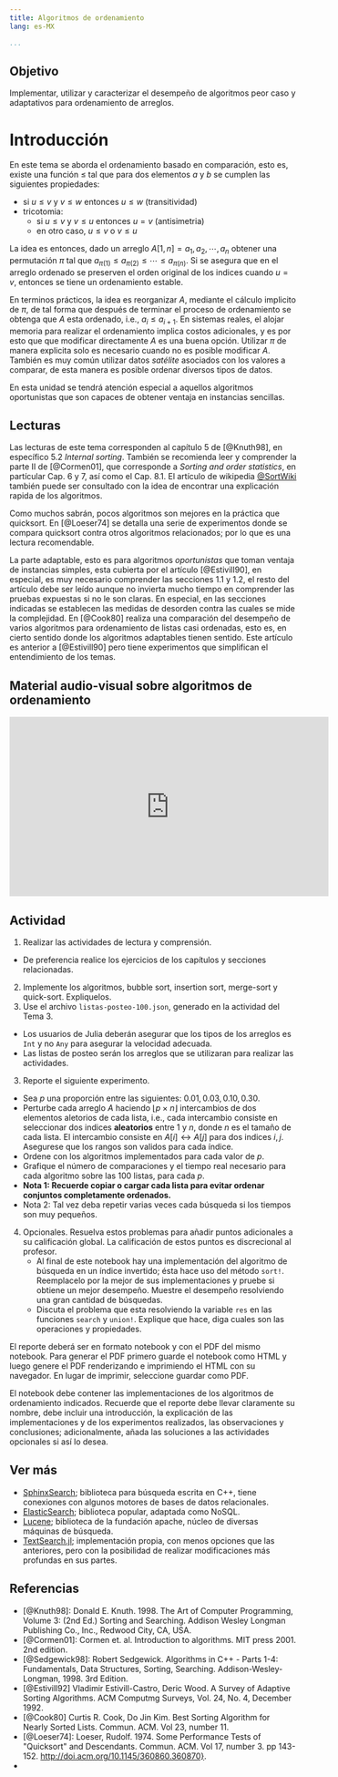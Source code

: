 ```yaml
---
title: Algoritmos de ordenamiento
lang: es-MX

...
```





## Objetivo
Implementar, utilizar y caracterizar el desempeño de algoritmos peor caso y adaptativos para ordenamiento de arreglos.

# Introducción

En este tema se aborda el ordenamiento basado en comparación, esto es, existe una función $\leq$ tal que para dos elementos $a$ y $b$ se cumplen las siguientes propiedades:

- si $u \leq v$ y $v \leq w$ entonces $u \leq w$ (transitividad)
- tricotomia:
  - si $u \leq v$ y $v \leq u$ entonces $u = v$ (antisimetria)
  - en otro caso, $u \leq v$ o $v \leq u$

La idea es entonces, dado un arreglo $A[1, n] = a_1, a_2, \cdots, a_n$ obtener una permutación $\pi$ tal que
$a_{\pi(1)} \leq a_{\pi(2)} \leq \cdots \leq a_{\pi(n)}$. Si se asegura que en el arreglo ordenado se preserven el orden original de los indices cuando $u = v$, entonces se tiene un ordenamiento estable.

En terminos prácticos, la idea es reorganizar $A$, mediante el cálculo implicito de $\pi$, de tal forma que después de terminar el proceso de ordenamiento se obtenga que $A$ esta ordenado, i.e., $a_i \leq a_{i+1}$. En sistemas reales, el alojar memoria para realizar el ordenamiento implica costos adicionales, y es por esto que que modificar directamente $A$ es una buena opción. Utilizar $\pi$ de manera explicita solo es necesario cuando no es posible modificar $A$. También es muy común utilizar datos _satélite_ asociados con los valores a comparar, de esta manera es posible ordenar diversos tipos de datos. 


En esta unidad se tendrá atención especial a aquellos algoritmos oportunistas que son capaces de obtener ventaja en instancias sencillas.

## Lecturas
Las lecturas de este tema corresponden al capítulo 5 de [@Knuth98], en específico 5.2 _Internal sorting_. También se recomienda leer y comprender la parte II de [@Cormen01], que corresponde a _Sorting and order statistics_, en partícular Cap. 6 y 7, así como el Cap. 8.1. El artículo de wikipedia [@SortWiki] también puede ser consultado con la idea de encontrar una explicación rapida de los algoritmos. 

Como muchos sabrán, pocos algoritmos son mejores en la práctica que quicksort. En [@Loeser74] se detalla una serie de experimentos donde se compara quicksort contra otros algoritmos relacionados; por lo que es una lectura recomendable.

La parte adaptable, esto es para algoritmos _oportunistas_ que toman ventaja de instancias simples, esta cubierta por el artículo [@Estivill90], en especial, es muy necesario comprender las secciones 1.1 y 1.2, el resto del artículo debe ser leído aunque no invierta mucho tiempo en comprender las pruebas expuestas si no le son claras. En especial, en las secciones indicadas se establecen las medidas de desorden contra las cuales se mide la complejidad. En [@Cook80] realiza una comparación del desempeño de varios algoritmos para ordenamiento de listas casi ordenadas, esto es, en cierto sentido donde los algoritmos adaptables tienen sentido. Este artículo es anterior a [@Estivill90] pero tiene experimentos que simplifican el entendimiento de los temas.


## Material audio-visual sobre algoritmos de ordenamiento

<iframe width="560" height="315" src="https://www.youtube.com/embed/F9jh0IJsg1w" frameborder="0" allow="accelerometer; autoplay; clipboard-write; encrypted-media; gyroscope; picture-in-picture" allowfullscreen></iframe>


## Actividad 

1. Realizar las actividades de lectura y comprensión.
  - De preferencia realice los ejercicios de los capítulos y secciones relacionadas.
2. Implemente los algoritmos, bubble sort, insertion sort, merge-sort y quick-sort. Expliquelos.
3. Use el archivo `listas-posteo-100.json`, generado en la actividad del Tema 3.
  - Los usuarios de Julia deberán asegurar que los tipos de los arreglos es `Int` y no `Any` para asegurar la velocidad adecuada.  
  - Las listas de posteo serán los arreglos que se utilizaran para realizar las actividades.
3. Reporte el siguiente experimento.
  - Sea $p$ una proporción entre las siguientes: $0.01, 0.03, 0.10, 0.30$.
  - Perturbe cada arreglo $A$ haciendo $\lfloor p \times n \rfloor$ intercambios de dos elementos aletorios de cada lista, i.e., cada intercambio consiste en seleccionar dos indices __aleatorios__ entre 1 y $n$, donde $n$ es el tamaño de cada lista. El intercambio consiste en $A[i] \leftrightarrow A[j]$ para dos indices $i,j$. Asegurese que los rangos son validos para cada índice.
  - Ordene con los algoritmos implementados para cada valor de $p$.
  - Grafique el número de comparaciones y el tiempo real necesario para cada algoritmo sobre las 100 listas, para cada $p$.
  - __Nota 1: Recuerde copiar o cargar cada lista para evitar ordenar conjuntos completamente ordenados.__
  - Nota 2: Tal vez deba repetir varias veces cada búsqueda si los tiempos son muy pequeños.
4. Opcionales. Resuelva estos problemas para añadir puntos adicionales a su calificación global. La calificación de estos puntos es discrecional al profesor.
   - Al final de este notebook hay una implementación del algoritmo de búsqueda en un índice invertido; ésta hace uso del método `sort!`. Reemplacelo por la mejor de sus implementaciones y pruebe si obtiene un mejor desempeño. Muestre el desempeño resolviendo una gran cantidad de búsquedas.
   - Discuta el problema que esta resolviendo la variable `res` en las funciones `search` y `union!`. Explique que hace, diga cuales son las operaciones y propiedades.

El reporte deberá ser en formato notebook y con el PDF del mismo notebook. Para generar el PDF primero guarde el notebook como HTML y luego genere el PDF renderizando e imprimiendo el HTML con su navegador. En lugar de imprimir, seleccione guardar como PDF.

El notebook debe contener las implementaciones de los algoritmos de ordenamiento indicados. Recuerde que el reporte debe llevar claramente su nombre, debe incluir una introducción, la explicación de las implementaciones y de los experimentos realizados, las observaciones y conclusiones; adicionalmente, añada las soluciones a las actividades opcionales si así lo desea.


## Ver más
- [SphinxSearch](http://sphinxsearch.com/); biblioteca para búsqueda escrita en C++, tiene conexiones con algunos motores de bases de datos relacionales.
- [ElasticSearch](https://www.elastic.co/es/); biblioteca popular, adaptada como NoSQL.
- [Lucene](https://lucene.apache.org/); biblioteca de la fundación apache, núcleo de diversas máquinas de búsqueda.
- [TextSearch.jl](https://github.com/sadit/TextSearch.jl); implementación propia, con menos opciones que las anteriores, pero con la posibilidad de realizar modificaciones más profundas en sus partes.

## Referencias #
- [@Knuth98]: Donald E. Knuth. 1998. The Art of Computer Programming, Volume 3: (2nd Ed.) Sorting and Searching. Addison Wesley Longman Publishing Co., Inc., Redwood City, CA, USA.
- [@Cormen01]: Cormen et. al. Introduction to algorithms. MIT press 2001. 2nd edition.
- [@Sedgewick98]: Robert Sedgewick. Algorithms in C++ - Parts 1-4: Fundamentals, Data Structures, Sorting, Searching. Addison-Wesley-Longman, 1998. 3rd Edition.
- [@Estivill92] Vladimir Estivill-Castro, Deric Wood. A Survey of Adaptive Sorting Algorithms. ACM Computmg Surveys, Vol. 24, No. 4, December 1992.
- [@Cook80] Curtis R. Cook, Do Jin Kim. Best Sorting Algorithm for Nearly Sorted Lists. Commun. ACM. Vol 23, number 11.
- [@Loeser74]: Loeser, Rudolf. 1974. Some Performance Tests of "Quicksort" and Descendants. Commun. ACM. Vol 17, number 3. pp 143-152. http://doi.acm.org/10.1145/360860.360870}.
- [@SortWiki]: https://en.wikipedia.org/wiki/Sorting_algorithm
